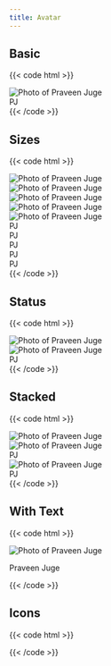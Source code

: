 ```yaml
---
title: Avatar
---
```


## Basic

{{< code html >}}

<div class="space-x-2 flex">
  <div class="avatar"><img src="/placeholder.jpg" alt="Photo of Praveen Juge"></div>
  <div class="avatar"><span class="avatar-initial">PJ</span></div>
  <div class="avatar avatar-icon"><i data-feather="user"></i></div>
</div>
{{< /code >}}

## Sizes

{{< code html >}}

<div class="space-x-2 flex">
  <div class="avatar avatar-xs"><img src="/placeholder.jpg" alt="Photo of Praveen Juge"></div>
  <div class="avatar avatar-sm"><img src="/placeholder.jpg" alt="Photo of Praveen Juge"></div>
  <div class="avatar"><img src="/placeholder.jpg" alt="Photo of Praveen Juge"></div>
  <div class="avatar avatar-lg"><img src="/placeholder.jpg" alt="Photo of Praveen Juge"></div>
  <div class="avatar avatar-xl"><img src="/placeholder.jpg" alt="Photo of Praveen Juge"></div>
  <div class="avatar avatar-xs"><span class="avatar-initial">PJ</span></div>
  <div class="avatar avatar-sm"><span class="avatar-initial">PJ</span></div>
  <div class="avatar"><span class="avatar-initial">PJ</span></div>
  <div class="avatar avatar-lg"><span class="avatar-initial">PJ</span></div>
  <div class="avatar avatar-xl"><span class="avatar-initial">PJ</span></div>
</div>
{{< /code >}}

## Status

{{< code html >}}

<div class="space-x-2 flex">
  <div class="avatar avatar-online"><img src="/placeholder.jpg" alt="Photo of Praveen Juge"></div>
  <div class="avatar avatar-focused"><img src="/placeholder.jpg" alt="Photo of Praveen Juge"></div>
  <div class="avatar avatar-offline"><span class="avatar-initial">PJ</span></div>
  <div class="avatar avatar-busy avatar-icon"><i data-feather="user"></i></div>
</div>
{{< /code >}}

## Stacked

{{< code html >}}

<div class="avatar-stacked -space-x-5">
  <div class="avatar"><img src="/placeholder.jpg" alt="Photo of Praveen Juge"></div>
  <div class="avatar"><img src="/placeholder.jpg" alt="Photo of Praveen Juge"></div>
  <div class="avatar"><span class="avatar-initial">PJ</span></div>
  <div class="avatar"><img src="/placeholder.jpg" alt="Photo of Praveen Juge"></div>
  <div class="avatar"><span class="avatar-initial">PJ</span></div>
</div>
{{< /code >}}

## With Text

{{< code html >}}

<div class="avatar-text">
  <div class="avatar"><img src="/placeholder.jpg" alt="Photo of Praveen Juge"></div>
  <p>Praveen Juge</p>
</div>
{{< /code >}}

## Icons

{{< code html >}}

<div class="space-x-2 flex">
  <div class="avatar avatar-icon avatar-xs"><i data-feather="user"></i></div>
  <div class="avatar avatar-icon avatar-sm"><i data-feather="user-minus"></i></div>
  <div class="avatar avatar-icon"><i data-feather="user-plus"></i></div>
  <div class="avatar avatar-icon avatar-lg"><i data-feather="user-check"></i></div>
  <div class="avatar avatar-icon avatar-xl"><i data-feather="users"></i></div>
</div>
{{< /code >}}
